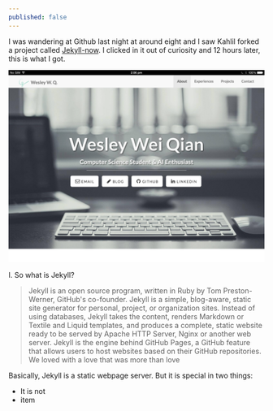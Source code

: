 ```yaml
---
published: false
---
```


I was wandering at Github last night at around eight and I saw Kahlil forked a project called [Jekyll-now](https://github.com/barryclark/jekyll-now). I clicked in it out of curiosity and 12 hours later, this is what I got. 

![Personal Website](https://raw.githubusercontent.com/WesleyyC/blog/gh-pages/images/personal_site_screenshot.png)

I. So what is Jekyll?

> Jekyll is an open source program, written in Ruby by Tom Preston-Werner, GitHub's co-founder. Jekyll is a simple, blog-aware, static site generator for personal, project, or organization sites. Instead of using databases, Jekyll takes the content, renders Markdown or Textile and Liquid templates, and produces a complete, static website ready to be served by Apache HTTP Server, Nginx or another web server. Jekyll is the engine behind GitHub Pages, a GitHub feature that allows users to host websites based on their GitHub repositories.
We loved with a love that was more than love

Basically, Jekyll is a static webpage server. But it is special in two things:
- It is not 
- item



